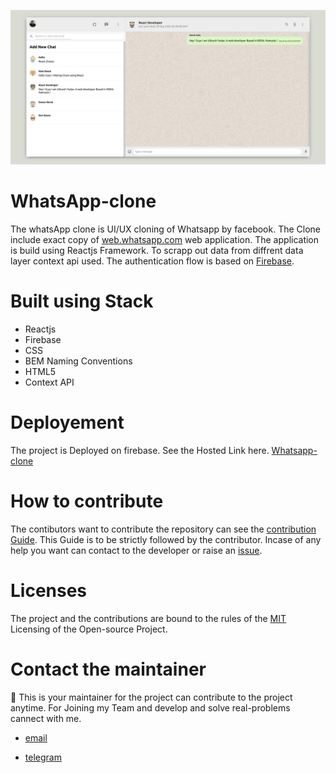 ![Whatsapp-clone](https://raw.githubusercontent.com/Uyadav207/whatsapp-clone/master/src/Assets/whatsapp-ss.png)

# WhatsApp-clone

The whatsApp clone is UI/UX cloning of Whatsapp by facebook. The Clone include exact copy of [web.whatsapp.com](https://web.whatsapp.com/) web application. The application is build using Reactjs Framework. To scrapp out data from diffrent data layer context api used. The authentication flow is based on [Firebase](https://firebase.google.com/).


# Built using Stack

- Reactjs
- Firebase
- CSS
- BEM Naming Conventions
- HTML5
- Context API

# Deployement 

The project is Deployed on firebase. See the Hosted Link here. [Whatsapp-clone](https://whatsapp-clone-3da65.web.app/)

# How to contribute

The contibutors want to contribute the repository can see the [contribution Guide](https://github.com/Uyadav207/). This Guide is to be strictly followed by the contributor. Incase of any help you want can contact to the developer or raise an [issue](https://github.com/Uyadav207/whatsapp-clone/issues).

# Licenses

The project and the contributions are bound to the rules of the [MIT]() Licensing of the Open-source Project.

# Contact the maintainer

👋 This is your maintainer for the project can contribute to the project anytime. For Joining my Team and develop and solve real-problems cannect with me.

- [email](mailto:yadavutkarsh207@gmail.com)

- [telegram](https://t.me/utkarshyadav207)
